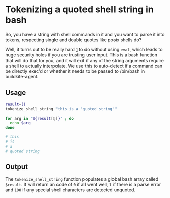 # Tokenizing a quoted shell string in bash

So, you have a string with shell commands in it and you want to parse it into tokens, respecting single and double quotes like posix shells do?

Well, it turns out to be really hard [1][2] to do without using `eval`, which leads to huge security holes if you are trusting user input. This is a bash function that will do that for you, and it will exit if any of the string arguments require a shell to actually interpolate. We use this to auto-detect if a command can be directly exec'd or whether it needs to be passed to /bin/bash in buildkite-agent.

## Usage

```bash
result=()
tokenize_shell_string "this is a 'quoted string'"

for arg in "${result[@]}" ; do
  echo $arg
done

# this
# is
# a
# quoted string
```

## Output

The `tokenize_shell_string` function populates a global bash array called `$result`. It will return an code of `0` if all went well, `1` if there is a parse error and `100` if any special shell characters are detected unquoted.

[1]: https://superuser.com/questions/1066455/how-to-split-a-string-with-quotes-like-command-arguments-in-bash
[2]: https://stackoverflow.com/questions/12821302/split-a-string-only-by-spaces-that-are-outside-quotes/12823008#12823008

